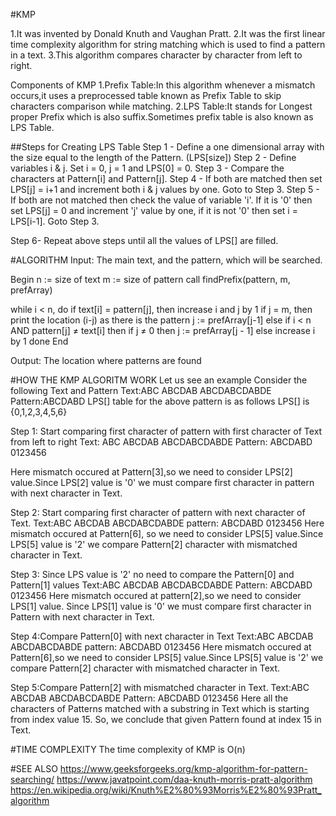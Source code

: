#KMP

1.It was invented by Donald Knuth and Vaughan Pratt.
2.It was the first linear time complexity algorithm for string matching which is used to find a pattern in a text.
3.This algorithm compares character by character from left to right.

Components of KMP
1.Prefix Table:In this algorithm whenever a mismatch occurs,it uses a preprocessed table known as Prefix Table to skip characters comparison while matching.
2.LPS Table:It stands for Longest proper Prefix which is also suffix.Sometimes prefix table is also known as LPS Table.
 
##Steps for Creating LPS Table 
Step 1 - Define a one dimensional array with the size equal to the length of the Pattern. (LPS[size])
Step 2 - Define variables i & j. Set i = 0, j = 1 and LPS[0] = 0.
Step 3 - Compare the characters at Pattern[i] and Pattern[j].
Step 4 - If both are matched then set LPS[j] = i+1 and increment both i & j values by one. Goto to Step 3.
Step 5 - If both are not matched then check the value of variable 'i'. If it is '0' then set LPS[j] = 0 and increment 'j' value by one, if it is not '0' then set i = LPS[i-1]. Goto Step 3.

 
Step 6- Repeat above steps until all the values of LPS[] are filled.



#ALGORITHM
Input: The main text, and the pattern, which will be searched.

Begin
   n := size of text
   m := size of pattern
   call findPrefix(pattern, m, prefArray)

   while i < n, do
      if text[i] = pattern[j], then
         increase i and j by 1
      if j = m, then
         print the location (i-j) as there is the pattern
         j := prefArray[j-1]
      else if i < n AND pattern[j] ≠ text[i] then
         if j ≠ 0 then
            j := prefArray[j - 1]
         else
            increase i by 1
   done
End

Output: The location where patterns are found


#HOW THE KMP ALGORITM WORK
Let us see an example
Consider the following Text and Pattern
                  Text:ABC ABCDAB ABCDABCDABDE
                  Pattern:ABCDABD
    LPS[] table for the above pattern is as follows
                  LPS[] is {0,1,2,3,4,5,6}

Step 1: Start comparing first character of pattern with first character of Text from left to right
        Text: ABC ABCDAB ABCDABCDABDE
     Pattern: ABCDABD
              0123456

Here mismatch occured at Pattern[3],so we need to consider LPS[2] value.Since LPS[2] value is '0' we must compare first character in pattern with next character in Text.

Step 2: Start comparing first character of pattern with next character of Text.
        Text:ABC ABCDAB ABCDABCDABDE
     pattern:    ABCDABD
                 0123456
Here mismatch occured at Pattern[6], so we need to consider LPS[5] value.Since LPS[5] value is '2' we compare Pattern[2] character with mismatched character in Text.

Step 3: Since LPS value is '2' no need to compare the Pattern[0] and Pattern[1] values
        Text:ABC ABCDAB ABCDABCDABDE
     Pattern:        ABCDABD
                     0123456
Here mismatch occured at pattern[2],so we need to consider LPS[1] value. Since LPS[1] value is  '0' we must compare first character in Pattern with next character in Text. 

Step 4:Compare Pattern[0] with next character in Text
       Text:ABC ABCDAB ABCDABCDABDE
       pattern:        ABCDABD
                       0123456
Here mismatch occured at Pattern[6],so we need to consider LPS[5] value.Since LPS[5] value is '2' we compare Pattern[2] character with mismatched character in Text.

Step 5:Compare Pattern[2] with mismatched character in Text.
       Text:ABC ABCDAB ABCDABCDABDE
       Pattern:            ABCDABD
                           0123456
Here all the characters of Patterns matched with a substring in Text which is starting from index value 15.
So, we conclude that given Pattern found at index 15 in Text.



#TIME COMPLEXITY
The time complexity of KMP  is O(n)


#SEE ALSO
https://www.geeksforgeeks.org/kmp-algorithm-for-pattern-searching/
https://www.javatpoint.com/daa-knuth-morris-pratt-algorithm
https://en.wikipedia.org/wiki/Knuth%E2%80%93Morris%E2%80%93Pratt_algorithm